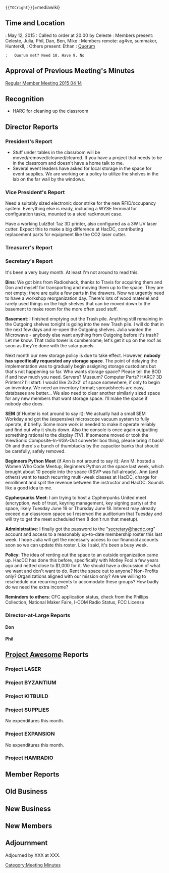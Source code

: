 `{{TOCright}}`{=mediawiki}

## Time and Location

:   May 12, 2015
:   Called to order at 20:00 by Celeste
:   Members present: Celeste, Julia, Phil, Dan, Ben, Mike
:   Members remote: ag4ve, summakor, Hunterkll,
:   Others present: Ethan
:   [Quorum](Quorum)

    :   Quorum met? Need 10. Have 9. No

## Approval of Previous Meeting's Minutes

[Regular Member Meeting 2015 04
14](Regular_Member_Meeting_2015_04_14)

## Recognition

-   HARC for cleaning up the classroom

## Director Reports

### President's Report

-   Stuff under tables in the classroom will be
    moved/removed/cleaned/cleared. If you have a project that needs to
    be in the classroom and doesn't have a home talk to me.
-   Several event leaders have asked for local storage in the space for
    event supplies. We are working on a policy to utilize the shelves in
    the lab on the far wall by the windows.

### Vice President's Report

Need a suitably sized electronic door strike for the new RFID/occupancy
system. Everything else is ready, including a WYSE terminal for
configuration tasks, mounted to a steel rackmount case.

Have a working LulzBot Taz 3D printer, also configured as a 3W UV laser
cutter. Expect this to make a big difference at HacDC, contributing
replacement parts for equipment like the CO2 laser cutter.

### Treasurer's Report

### Secretary's Report

It's been a very busy month. At least I'm not around to read this.

**Bins**: We got bins from Radioshack, thanks to Travis for acquiring
them and Don and myself for transporting and moving them up to the
space. They are not empty; there are quite a few parts in the drawers.
Now we urgently need to have a workshop reorganization day. There's lots
of wood materiel and rarely used things on the high shelves that can be
moved down to the basement to make room for the more often used stuff.

**Basement**: I finished emptying out the Trash pile. Anything still
remaining in the Outgoing shelves tonight is going into the new Trash
pile. I will do that in the next few days and re-open the Outgoing
shelves. Julia wanted the Microwave - anybody else want anything from
Outgoing before it's trash? Let me know. That radio tower is cumbersome;
let's get it up on the roof as soon as they're done with the solar
panels.

Next month our new storage policy is due to take effect. However,
**nobody has specifically requested any storage space**. The point of
delaying the implementation was to gradually begin assigning storage
custodians but that's not happening so far. Who wants storage space?
Please tell the BOD if and how much you need. Servers? Museum? Computer
Parts? HARC? 3D Printers? I'll start: I would like 2x2x2' of space
somewhere, if only to begin an inventory. We need an inventory format;
spreadsheets are easy, databases are better... We also need to clear
another similarly sized space for any new members that want storage
space. I'll make the space if nobody else does.

**SEM** (if Hunter is not around to say it): We actually had a small SEM
Workday and got the (expensive) microscope vacuum system to fully
operate, if briefly. Some more work is needed to make it operate
reliably and find out why it shuts down. Also the console is once again
outputting something rational to the display (TV). If someone moved or
took the ViewSonic Composite-In-VGA-Out converter box thing, please
bring it back! Oh and there's a bunch of thumbtacks by the capacitor
banks that should be carefully, safely removed.

**Beginners Python Meet** (if Ann is not around to say it): Ann M.
hosted a Women Who Code Meetup, Beginners Python at the space last week,
which brought about 10 people into the space (RSVP was full already).
Ann (and others) want to teach recurring multi-week classes at HacDC,
charge for enrollment and split the revenue between the instructor and
HacDC. Sounds like a good idea to me.

**Cypherpunks Meet**: I am trying to host a Cypherpunks United meet
(encryption, web of trust, keyring management, key signing party) at the
space, likely Tuesday June 16 or Thursday June 18. Interest may already
exceed our classroom space so I reserved the auditorium that Tuesday and
will try to get the meet scheduled then (I don't run that meetup).

**Administrative**: I finally got the password to the
"secretary@hacdc.org" account and access to a reasonably up-to-date
membership roster this last week. I hope Julia will get the necessary
access to our financial accounts soon so we can update this roster. Like
I said, it's been a busy week.

**Policy**: The idea of renting out the space to an outside organization
came up. HacDC has done this before, specifically with Motley Fool a few
years ago and netted close to \$1,000 for it. We should have a
discussion of what we want and don't want to do. Rent the space out to
anyone? Non-Profits only? Organizations aligned with our mission only?
Are we willing to reschedule our recurring events to accomodate these
groups? How badly do we need the extra income?

**Reminders to others**: CFC application status, check from the Phillips
Collection, National Maker Faire, I-COM Radio Status, FCC License

### Director-at-Large Reports

#### Don

#### Phil

## [Project Awesome](:Category:Project_Awesome) Reports

### Project LASER

### Project BYZANTIUM

### Project KITBUILD

### Project SUPPLIES

No expenditures this month.

### Project EXPANSION

No expenditures this month.

### Project HAMRADIO

## Member Reports

## Old Business

## New Business

## New Members

## Adjournment

Adjourned by XXX at XXX.

[Category:Meeting Minutes](Category:Meeting_Minutes)
